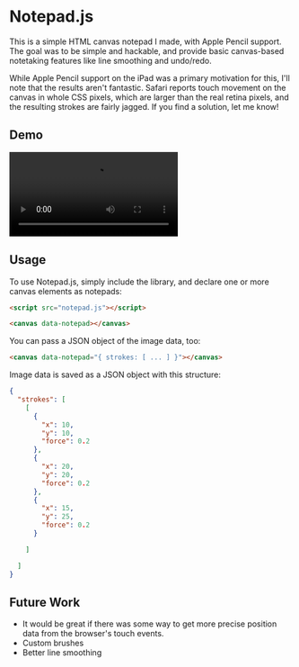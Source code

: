 # Notepad.js

This is a simple HTML canvas notepad I made, with Apple Pencil support. The goal
was to be simple and hackable, and provide basic canvas-based notetaking
features like line smoothing and undo/redo.

While Apple Pencil support on the iPad was a primary motivation for this, I'll
note that the results aren't fantastic. Safari reports touch movement on the
canvas in whole CSS pixels, which are larger than the real retina pixels, and
the resulting strokes are fairly jagged. If you find a solution, let me know!

## Demo

<video src="https://github.com/protestContest/notepad.js/blob/master/demo.mp4?raw=true"></video>

## Usage

To use Notepad.js, simply include the library, and declare one or more canvas
elements as notepads:

```html
<script src="notepad.js"></script>

<canvas data-notepad></canvas>
```

You can pass a JSON object of the image data, too:

```html
<canvas data-notepad="{ strokes: [ ... ] }"></canvas>
```

Image data is saved as a JSON object with this structure:

```json
{
  "strokes": [
    [
      {
        "x": 10,
        "y": 10,
        "force": 0.2
      },
      {
        "x": 20,
        "y": 20,
        "force": 0.2
      },
      {
        "x": 15,
        "y": 25,
        "force": 0.2
      }

    ]

  ]
}
```

## Future Work

- It would be great if there was some way to get more precise position data from
  the browser's touch events.
- Custom brushes
- Better line smoothing
